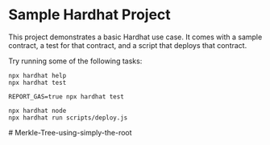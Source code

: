 # Sample Hardhat Project

This project demonstrates a basic Hardhat use case. It comes with a sample contract, a test for that contract, and a script that deploys that contract.

Try running some of the following tasks:

```shell
npx hardhat help
npx hardhat test

REPORT_GAS=true npx hardhat test

npx hardhat node
npx hardhat run scripts/deploy.js
```

#   M e r k l e - T r e e - u s i n g - s i m p l y - t h e - r o o t 
 
 
